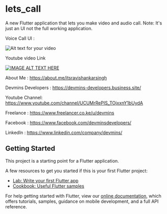 # lets_call

A new Flutter application that lets you make video and audio call.
Note: It's just an UI not the full working application.

Voice Call UI : 

![Alt text for your video](https://2.bp.blogspot.com/-uDBdyjV3cec/XKh7uF5xqbI/AAAAAAAAUaQ/MJUPf-gXuYoVpZqEdyLsazN9KUGIKXwBgCLcBGAs/s640/Screenshot%2B2019-04-06%2Bat%2B2.37.29%2BPM.png)


Youtube video Link

[![IMAGE ALT TEXT HERE](https://i9.ytimg.com/vi/70VnBtM_tL0/maxresdefault.jpg?time=1589374355943&sqp=CPjZ7_UF&rs=AOn4CLDBl2_eSgFRkzNmnDv84rKEQIxl7A)](https://www.youtube.com/watch?v=70VnBtM_tL0&t)


About Me : https://about.me/itsravishankarsingh

Devmins Developers : https://devmins-developers.business.site/

Youtube Channel: https://www.youtube.com/channel/UCUMrRePIS_TOjxxnY1bUydA

Freelance : https://www.freelancer.co.ke/u/devmins

Facebook : https://www.facebook.com/devminsdevelopers/

LinkedIn : https://www.linkedin.com/company/devmins/


## Getting Started

This project is a starting point for a Flutter application.

A few resources to get you started if this is your first Flutter project:

- [Lab: Write your first Flutter app](https://flutter.io/docs/get-started/codelab)
- [Cookbook: Useful Flutter samples](https://flutter.io/docs/cookbook)

For help getting started with Flutter, view our 
[online documentation](https://flutter.io/docs), which offers tutorials, 
samples, guidance on mobile development, and a full API reference.
